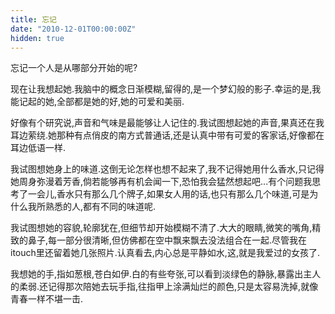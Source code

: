 ```yaml
---
title: 忘记
date: "2010-12-01T00:00:00Z"
hidden: true
---
```

忘记一个人是从哪部分开始的呢?

现在让我想起她.我脑中的概念日渐模糊,留得的,是一个梦幻般的影子.幸运的是,我能记起的她,全部都是她的好,她的可爱和美丽.

好像有个研究说,声音和气味是最能够让人记住的.我试图想起她的声音,果真还在我耳边萦绕.她那种有点俏皮的南方式普通话,还是认真中带有可爱的客家话,好像都在耳边低语一样.

我试图想她身上的味道.这倒无论怎样也想不起来了,我不记得她用什么香水,只记得她周身弥漫着芳香,倘若能够再有机会闻一下,恐怕我会猛然想起吧...有个问题我思考了一会儿,香水只有那么几个牌子,如果女人用的话,也只有那么几个味道,可是为什么我所熟悉的人,都有不同的味道呢.

我试图想她的容貌,轮廓犹在,但细节却开始模糊不清了.大大的眼睛,微笑的嘴角,精致的鼻子,每一部分很清晰,但仿佛都在空中飘来飘去没法组合在一起.尽管我在itouch里还留着她几张照片.认真看去,内心总是平静如水,这,就是我爱过的女孩了.

我想她的手,指如葱根,苍白如伊.白的有些夸张,可以看到淡绿色的静脉,暴露出主人的柔弱.还记得那次陪她去玩手指,往指甲上涂满灿烂的颜色,只是太容易洗掉,就像青春一样不堪一击.